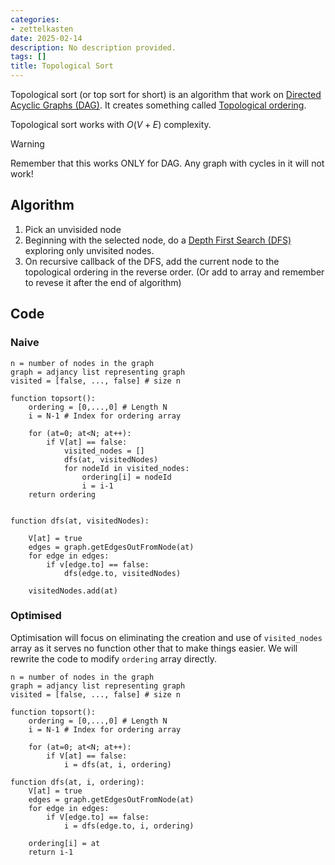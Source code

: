 ```yaml
---
categories:
- zettelkasten
date: 2025-02-14
description: No description provided.
tags: []
title: Topological Sort
---
```


Topological sort (or top sort for short) is an algorithm that work on [Directed Acyclic Graphs (DAG)](Directed%20Acyclic%20Graphs%20(DAG).md). It creates something called [Topological ordering](Topological%20ordering.md).

Topological sort works with $O(V+E)$ complexity.

> [!Warning]
> Remember that this works ONLY for DAG. Any graph with cycles in it will not work!

## Algorithm

1. Pick an unvisided node
2. Beginning with the selected node, do a [Depth First Search (DFS)](Depth%20First%20Search%20(DFS).md) exploring only unvisited nodes.
3. On recursive callback of the DFS, add the current node to the topological ordering in the reverse order. (Or add to array and remember to revese it after the end of algorithm)

## Code

### Naive

```pseudo
n = number of nodes in the graph
graph = adjancy list representing graph
visited = [false, ..., false] # size n

function topsort():
	ordering = [0,...,0] # Length N
	i = N-1 # Index for ordering array

	for (at=0; at<N; at++):
		if V[at] == false:
			visited_nodes = []
			dfs(at, visitedNodes)
			for nodeId in visited_nodes:
				ordering[i] = nodeId
				i = i-1
	return ordering


function dfs(at, visitedNodes):

	V[at] = true
	edges = graph.getEdgesOutFromNode(at)
	for edge in edges:
		if v[edge.to] == false:
			dfs(edge.to, visitedNodes)
	
	visitedNodes.add(at)
```

### Optimised

Optimisation will focus on eliminating the creation and use of `visited_nodes` array as it serves no function other that to make things easier. We will rewrite the code to modify `ordering` array directly.

```pseudo
n = number of nodes in the graph
graph = adjancy list representing graph
visited = [false, ..., false] # size n

function topsort():
	ordering = [0,...,0] # Length N
	i = N-1 # Index for ordering array

	for (at=0; at<N; at++):
		if V[at] == false:
			i = dfs(at, i, ordering)

function dfs(at, i, ordering):
	V[at] = true
	edges = graph.getEdgesOutFromNode(at)
	for edge in edges:
		if V[edge.to] == false:
			i = dfs(edge.to, i, ordering)

	ordering[i] = at
	return i-1
```